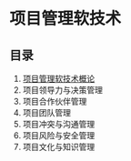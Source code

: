 # 项目管理软技术

## 目录

1. [项目管理软技术概论](./项目管理软技术概念/README.md)
2. 项目领导力与决策管理
3. 项目合作伙伴管理
4. 项目团队管理
5. 项目冲突与沟通管理
6. 项目风险与安全管理
7. 项目文化与知识管理